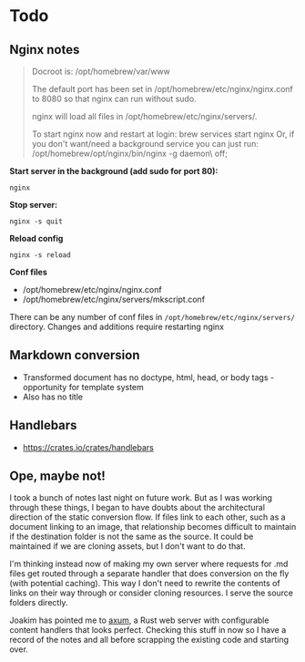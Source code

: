 # Todo

## Nginx notes

> Docroot is: /opt/homebrew/var/www
>
> The default port has been set in /opt/homebrew/etc/nginx/nginx.conf to 8080 so that 
nginx can run without sudo.
>
> nginx will load all files in /opt/homebrew/etc/nginx/servers/.
>
> To start nginx now and restart at login:
>  brew services start nginx
> Or, if you don't want/need a background service you can just run:
>  /opt/homebrew/opt/nginx/bin/nginx -g daemon\ off\;

**Start server in the background (add sudo for port 80):**

`nginx`

**Stop server:**

`nginx -s quit`

**Reload config**

`nginx -s reload`

**Conf files**

* /opt/homebrew/etc/nginx/nginx.conf
* /opt/homebrew/etc/nginx/servers/mkscript.conf

There can be any number of conf files in `/opt/homebrew/etc/nginx/servers/` directory. Changes and
additions require restarting nginx

## Markdown conversion

* Transformed document has no doctype, html, head, or body tags - opportunity for template system
* Also has no title

## Handlebars

* https://crates.io/crates/handlebars

## Ope, maybe not!

I took a bunch of notes last night on future work. But as I was working through these things,
I began to have doubts about the architectural direction of the static conversion flow. If files
link to each other, such as a document linking to an image, that relationship becomes difficult
to maintain if the destination folder is not the same as the source. It could be maintained if
we are cloning assets, but I don't want to do that.

I'm thinking instead now of making my own server where requests for .md files get routed through
a separate handler that does conversion on the fly (with potential caching). This way I don't
need to rewrite the contents of links on their way through or consider cloning resources. I serve
the source folders directly.

Joakim has pointed me to [axum](https://docs.rs/axum/latest/axum/), a Rust web server with
configurable content handlers that looks perfect. Checking this stuff in now so I have a record
of the notes and all before scrapping the existing code and starting over.
